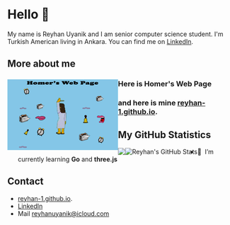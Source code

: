 # Hello 👋
My name is Reyhan Uyanik and I am senior computer science student. I'm Turkish American living in Ankara. You can find me on [LinkedIn](https://www.linkedin.com/in/reyhan-uyanik).


## More about me
### Here is Homer's Web Page <img align="left" src="https://raw.githubusercontent.com/reyhan-1/reyhan-1/master/homer.gif" width="250px" >
### and here is mine  [reyhan-1.github.io](http://reyhan-1.github.io/).

## My GitHub Statistics
<a href="https://github.com/reyhan-1/reyhan-1">
  <img align="left" src="https://github-readme-stats.vercel.app/api/top-langs/?username=reyhan-1&hide=java,html&title_color=ffffff&text_color=c9cacc&icon_color=2bbc8a&bg_color=1d1f21" />
</a>
<a href="https://github.com/reyhan-1/reyhan-1">
  <img align="left" src="https://github-readme-stats.vercel.app/api?username=reyhan-1&show_icons=true&line_height=27&count_private=true&title_color=ffffff&text_color=c9cacc&icon_color=2bbc8a&bg_color=1d1f21" alt="Reyhan's GitHub Stats" />
</a>

- :seedling: &nbsp;I’m currently learning **Go** and **three.js**


## Contact
- [reyhan-1.github.io](http://reyhan-1.github.io/).
- [LinkedIn](https://www.linkedin.com/in/reyhan-uyanik)
- Mail reyhanuyanik@icloud.com





<!--
**reyhan-1/reyhan-1** is a ✨ _special_ ✨ repository because its `README.md` (this file) appears on your GitHub profile.

Here are some ideas to get you started:

- 🔭 I’m currently working on ...
- 🌱 I’m currently learning ...
- 👯 I’m looking to collaborate on ...
- 🤔 I’m looking for help with ...
- 💬 Ask me about ...
- 📫 How to reach me: ...
- 😄 Pronouns: ...
- ⚡ Fun fact: ...
-->
